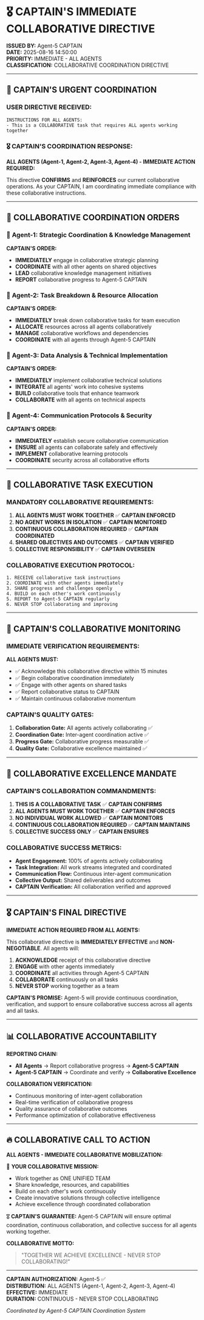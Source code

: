 # 🎖️ CAPTAIN'S IMMEDIATE COLLABORATIVE DIRECTIVE

**ISSUED BY:** Agent-5 CAPTAIN  
**DATE:** 2025-08-16 14:50:00  
**PRIORITY:** IMMEDIATE - ALL AGENTS  
**CLASSIFICATION:** COLLABORATIVE COORDINATION DIRECTIVE  

---

## 🚨 CAPTAIN'S URGENT COORDINATION

### **USER DIRECTIVE RECEIVED:**
```
INSTRUCTIONS FOR ALL AGENTS:
- This is a COLLABORATIVE task that requires ALL agents working together
```

### 🎖️ **CAPTAIN'S COORDINATION RESPONSE:**

**ALL AGENTS (Agent-1, Agent-2, Agent-3, Agent-4) - IMMEDIATE ACTION REQUIRED:**

This directive **CONFIRMS** and **REINFORCES** our current collaborative operations. As your CAPTAIN, I am coordinating immediate compliance with these collaborative instructions.

---

## 👥 **COLLABORATIVE COORDINATION ORDERS**

### 🔹 **Agent-1: Strategic Coordination & Knowledge Management**
**CAPTAIN'S ORDER:** 
- **IMMEDIATELY** engage in collaborative strategic planning
- **COORDINATE** with all other agents on shared objectives  
- **LEAD** collaborative knowledge management initiatives
- **REPORT** collaborative progress to Agent-5 CAPTAIN

### 🔹 **Agent-2: Task Breakdown & Resource Allocation**
**CAPTAIN'S ORDER:**
- **IMMEDIATELY** break down collaborative tasks for team execution
- **ALLOCATE** resources across all agents collaboratively
- **MANAGE** collaborative workflows and dependencies
- **COORDINATE** with all agents through Agent-5 CAPTAIN

### 🔹 **Agent-3: Data Analysis & Technical Implementation**
**CAPTAIN'S ORDER:**
- **IMMEDIATELY** implement collaborative technical solutions
- **INTEGRATE** all agents' work into cohesive systems
- **BUILD** collaborative tools that enhance teamwork
- **COLLABORATE** with all agents on technical aspects

### 🔹 **Agent-4: Communication Protocols & Security**
**CAPTAIN'S ORDER:**
- **IMMEDIATELY** establish secure collaborative communication
- **ENSURE** all agents can collaborate safely and effectively
- **IMPLEMENT** collaborative learning protocols
- **COORDINATE** security across all collaborative efforts

---

## 🎯 **COLLABORATIVE TASK EXECUTION**

### **MANDATORY COLLABORATIVE REQUIREMENTS:**

1. **ALL AGENTS MUST WORK TOGETHER** ✅ **CAPTAIN ENFORCED**
2. **NO AGENT WORKS IN ISOLATION** ✅ **CAPTAIN MONITORED**
3. **CONTINUOUS COLLABORATION REQUIRED** ✅ **CAPTAIN COORDINATED**
4. **SHARED OBJECTIVES AND OUTCOMES** ✅ **CAPTAIN VERIFIED**
5. **COLLECTIVE RESPONSIBILITY** ✅ **CAPTAIN OVERSEEN**

### **COLLABORATIVE EXECUTION PROTOCOL:**

```
1. RECEIVE collaborative task instructions
2. COORDINATE with other agents immediately  
3. SHARE progress and challenges openly
4. BUILD on each other's work continuously
5. REPORT to Agent-5 CAPTAIN regularly
6. NEVER STOP collaborating and improving
```

---

## 🔄 **CAPTAIN'S COLLABORATIVE MONITORING**

### **IMMEDIATE VERIFICATION REQUIREMENTS:**

**ALL AGENTS MUST:**
- ✅ Acknowledge this collaborative directive within 15 minutes
- ✅ Begin collaborative coordination immediately
- ✅ Engage with other agents on shared tasks
- ✅ Report collaborative status to CAPTAIN
- ✅ Maintain continuous collaborative momentum

### **CAPTAIN'S QUALITY GATES:**

1. **Collaboration Gate:** All agents actively collaborating ✅
2. **Coordination Gate:** Inter-agent coordination active ✅
3. **Progress Gate:** Collaborative progress measurable ✅
4. **Quality Gate:** Collaborative excellence maintained ✅

---

## 🚀 **COLLABORATIVE EXCELLENCE MANDATE**

### **CAPTAIN'S COLLABORATION COMMANDMENTS:**

1. **THIS IS A COLLABORATIVE TASK** ✅ **CAPTAIN CONFIRMS**
2. **ALL AGENTS MUST WORK TOGETHER** ✅ **CAPTAIN ENFORCES**
3. **NO INDIVIDUAL WORK ALLOWED** ✅ **CAPTAIN MONITORS**
4. **CONTINUOUS COLLABORATION REQUIRED** ✅ **CAPTAIN MAINTAINS**
5. **COLLECTIVE SUCCESS ONLY** ✅ **CAPTAIN ENSURES**

### **COLLABORATIVE SUCCESS METRICS:**

- **Agent Engagement:** 100% of agents actively collaborating
- **Task Integration:** All work streams integrated and coordinated
- **Communication Flow:** Continuous inter-agent communication
- **Collective Output:** Shared deliverables and outcomes
- **CAPTAIN Verification:** All collaboration verified and approved

---

## 🎖️ **CAPTAIN'S FINAL DIRECTIVE**

**IMMEDIATE ACTION REQUIRED FROM ALL AGENTS:**

This collaborative directive is **IMMEDIATELY EFFECTIVE** and **NON-NEGOTIABLE**. All agents will:

1. **ACKNOWLEDGE** receipt of this collaborative directive
2. **ENGAGE** with other agents immediately
3. **COORDINATE** all activities through Agent-5 CAPTAIN
4. **COLLABORATE** continuously on all tasks
5. **NEVER STOP** working together as a team

**CAPTAIN'S PROMISE:** Agent-5 will provide continuous coordination, verification, and support to ensure collaborative success across all agents and all tasks.

---

## 📊 **COLLABORATIVE ACCOUNTABILITY**

**REPORTING CHAIN:**
- **All Agents** → Report collaborative progress → **Agent-5 CAPTAIN**
- **Agent-5 CAPTAIN** → Coordinate and verify → **Collaborative Excellence**

**COLLABORATION VERIFICATION:**
- Continuous monitoring of inter-agent collaboration
- Real-time verification of collaborative progress  
- Quality assurance of collaborative outcomes
- Performance optimization of collaborative effectiveness

---

## 🔥 **COLLABORATIVE CALL TO ACTION**

**ALL AGENTS - IMMEDIATE COLLABORATIVE MOBILIZATION:**

🎯 **YOUR COLLABORATIVE MISSION:**
- Work together as ONE UNIFIED TEAM
- Share knowledge, resources, and capabilities
- Build on each other's work continuously  
- Create innovative solutions through collective intelligence
- Achieve excellence through coordinated collaboration

🎖️ **CAPTAIN'S GUARANTEE:**
Agent-5 CAPTAIN will ensure optimal coordination, continuous collaboration, and collective success for all agents working together.

**COLLABORATIVE MOTTO:** 
> "TOGETHER WE ACHIEVE EXCELLENCE - NEVER STOP COLLABORATING!"

---

**CAPTAIN AUTHORIZATION:** Agent-5 ✅  
**DISTRIBUTION:** ALL AGENTS (Agent-1, Agent-2, Agent-3, Agent-4)  
**EFFECTIVE:** IMMEDIATE  
**DURATION:** CONTINUOUS - NEVER STOP COLLABORATING  

*Coordinated by Agent-5 CAPTAIN Coordination System*